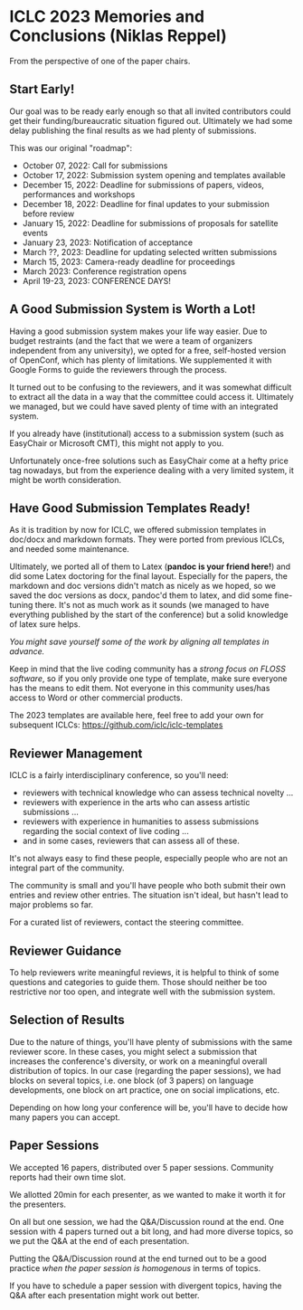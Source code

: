# ICLC 2023 Memories and Conclusions (Niklas Reppel)

From the perspective of one of the paper chairs.

## Start Early!

Our goal was to be ready early enough so that all invited contributors could get their
funding/bureaucratic situation figured out. Ultimately we had some delay publishing the 
final results as we had plenty of submissions.

This was our original "roadmap":

* October 07, 2022: Call for submissions
* October 17, 2022: Submission system opening and templates available
* December 15, 2022: Deadline for submissions of papers, videos, performances and workshops
* December 18, 2022: Deadline for final updates to your submission before review 
* January 15, 2022: Deadline for submissions of proposals for satellite events
* January 23, 2023: Notification of acceptance
* March ??, 2023: Deadline for updating selected written submissions
* March 15, 2023: Camera-ready deadline for proceedings
* March 2023: Conference registration opens
* April 19-23, 2023: CONFERENCE DAYS!

## A Good Submission System is Worth a Lot!

Having a good submission system makes your life way easier. Due to budget restraints (and
the fact that we were a team of organizers independent from any university),
we opted for a free, self-hosted version of OpenConf, which has plenty of limitations.
We supplemented it with Google Forms to guide the reviewers through the process. 

It turned out to be confusing to the reviewers, and it was somewhat difficult to extract
all the data in a way that the committee could access it. Ultimately we managed, but 
we could have saved plenty of time with an integrated system.

If you already have (institutional) access to a submission system (such as EasyChair or Microsoft CMT), 
this might not apply to you. 

Unfortunately once-free solutions such as EasyChair come at a hefty price tag nowadays, but from 
the experience dealing with a very limited system, it might be worth consideration.

## Have Good Submission Templates Ready!

As it is tradition by now for ICLC, we offered submission templates in doc/docx and markdown formats. 
They were ported from previous ICLCs, and needed some maintenance.

Ultimately, we ported all of them to Latex (**pandoc is your friend here!**) and did some 
Latex doctoring for the final layout. Especially for the papers, the markdown and doc versions
didn't match as nicely as we hoped, so we saved the doc versions as docx, pandoc'd them to latex, and 
did some fine-tuning there. It's not as much work as it sounds (we managed to have everything published
by the start of the conference) but a solid knowledge of latex sure helps.

*You might save yourself some of the work by aligning all templates in advance.*

Keep in mind that the live coding community has a *strong focus on FLOSS software*, so if you
only provide one type of template, make sure everyone has the means to edit them. Not everyone
in this community uses/has access to Word or other commercial products. 

The 2023 templates are available here, feel free to add your own for subsequent ICLCs: 
https://github.com/iclc/iclc-templates

## Reviewer Management

ICLC is a fairly interdisciplinary conference, so you'll need:

* reviewers with technical knowledge who can assess technical novelty ...
* reviewers with experience in the arts who can assess artistic submissions ...
* reviewers with experience in humanities to assess submissions regarding the social context of live coding ...
* and in some cases, reviewers that can assess all of these.

It's not always easy to find these people, especially people who are not an integral part
of the community.

The community is small and you'll have people who both submit their own entries and
review other entries. The situation isn't ideal, but hasn't lead to major problems 
so far.

For a curated list of reviewers, contact the steering committee.

## Reviewer Guidance

To help reviewers write meaningful reviews, it is helpful to think of some questions and categories to guide them.
Those should neither be too restrictive nor too open, and integrate well with the submission system.

## Selection of Results 

Due to the nature of things, you'll have plenty of submissions with the same reviewer score. In these cases, you might
select a submission that increases the conference's diversity, or work on a meaningful overall distribution of topics.
In our case (regarding the paper sessions), we had blocks on several topics, i.e. one block (of 3 papers) on language developments, 
one block on art practice, one on social implications, etc.

Depending on how long your conference will be, you'll have to decide how many papers you can accept. 

## Paper Sessions

We accepted 16 papers, distributed over 5 paper sessions. Community reports had their own time slot.

We allotted 20min for each presenter, as we wanted to make it worth it for the presenters.

On all but one session, we had the Q&A/Discussion round at the end. One session with 4 papers turned out a bit long, and had more diverse
topics, so we put the Q&A at the end of each presentation.

Putting the Q&A/Discussion round at the end turned out to be a good practice *when the paper session is homogenous* in terms of topics.

If you have to schedule a paper session with divergent topics, having the Q&A after each presentation might work out better.


